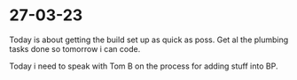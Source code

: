 # 27-03-23

Today is about getting the build set up as quick as poss. Get al the plumbing tasks done so tomorrow i can code.

Today i need to speak with Tom B on the process for adding stuff into BP.
